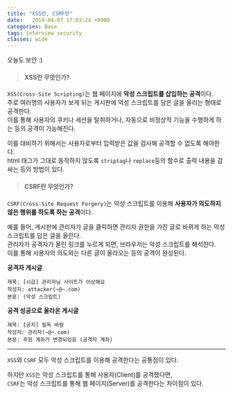 ```yaml
---
title: "XSS란, CSRF란"
date:   2019-04-07 17:03:24 +0900
categories: Base
tags: interview security
classes: wide
---
```


오늘도 보안 :)  
  
> #### XSS란 무엇인가?

`XSS(Cross-Site Scripting)`는 웹 페이지에 **악성 스크립트를 삽입하는 공격**이다.  
주로 여러명의 사용자가 보게 되는 게시판에 악성 스크립트를 담은 글을 올리는 형태로 공격한다.  
이를 통해 사용자의 쿠키나 세션을 탈취하거나, 자동으로 비정상적 기능을 수행하게 하는 등의 공격이 가능해진다.  
  
이를 대비하기 위해서는 사용자로부터 입력받은 값을 검사해 공격할 수 없도록 해야한다.  
html 태그가 그대로 동작하지 않도록 `striptag`나 `replace`등의 함수로 출력 내용을 감싸는 등의 방법이 있다.  

> #### CSRF란 무엇인가?

`CSRF(Cross-Site Request Forgery)`는 악성 스크립트를 이용해 **사용자가 의도하지 않은 행위를 하도록 하는 공격**이다.  
  
예를 들어, 게시판에 관리자가 글을 클릭하면 관리자 권한을 가진 글로 바뀌게 하는 악성 스크립트를 담은 글을 올린다.  
관리자가 공격자가 올린 링크를 누르게 되면, 브라우저는 악성 스크립트를 해석한다.  
이를 통해 사용자의 의도와는 다른 글이 올라오는 등의 공격이 완성된다.  

**공격자 게시글**
```
제목: [시급] 관리자님 사이트가 이상해요
작성자: attacker(~@~.com)
본문: (악성 스크립트)
```
  
**공격 성공으로 올라온 게시글**
```
제목: [공지] 필독 바람
작성자: 관리자(~@~.com)
본문: 후원 계좌가 변경되었음 (공격자 계좌)
```

___

`XSS`와 `CSRF` 모두 악성 스크립트를 이용해 공격한다는 공통점이 있다.  

하지만 `XSS`는 악성 스크립트를 통해 사용자(Client)를 공격했다면,  
`CSRF`는 악성 스크립트를 통해 웹 페이지(Server)를 공격한다는 차이점이 있다.  